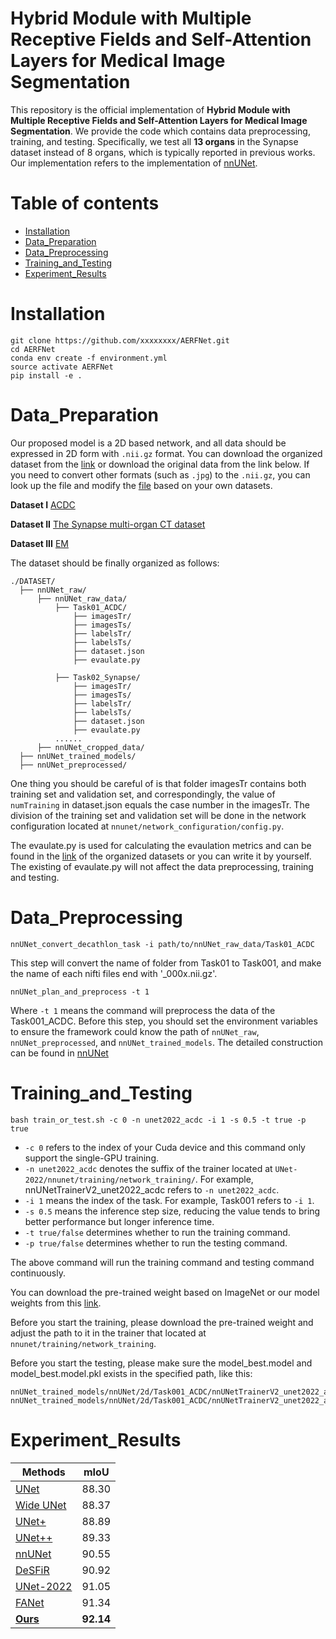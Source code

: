 # Hybrid Module with Multiple Receptive Fields and Self-Attention Layers for Medical Image Segmentation

This repository is the official implementation of **Hybrid Module with Multiple Receptive Fields and Self-Attention Layers for Medical Image Segmentation**. We provide the code which contains data preprocessing, training, and testing. Specifically,  we test all **13 organs** in the Synapse dataset instead of 8 organs, which is typically reported in previous works. Our implementation refers to the implementation of [nnUNet](https://github.com/MIC-DKFZ/nnUNet). 

# Table of contents  
- [Installation](#Installation) 
- [Data_Preparation](#Data_Preparation)
- [Data_Preprocessing](#Data_Preprocessing)
- [Training_and_Testing](#Training_and_Testing) 
- [Experiment_Results](#Experiment_Results) 
# Installation
```
git clone https://github.com/xxxxxxxx/AERFNet.git
cd AERFNet
conda env create -f environment.yml
source activate AERFNet
pip install -e .
```
# Data_Preparation
Our proposed model is a 2D based network, and all data should be expressed in 2D form with ```.nii.gz``` format. You can download the organized dataset from the [link](https://drive.google.com/drive/folders/1b4IVd9pOCFwpwoqfnVpsKZ6b3vfBNL6x?usp=sharing) or download the original data from the link below. If you need to convert other formats (such as ```.jpg```) to the ```.nii.gz```, you can look up the file and modify the [file](https://github.com/282857341/UNet-2022/blob/master/nnunet/dataset_conversion/Task120_ISIC.py) based on your own datasets.

**Dataset I**
[ACDC](https://www.creatis.insa-lyon.fr/Challenge/acdc/)

**Dataset II**
[The Synapse multi-organ CT dataset](https://www.synapse.org/#!Synapse:syn3193805/wiki/217789)

**Dataset III**
[EM](https://imagej.net/events/isbi-2012-segmentation-challenge#training-data)

The dataset should be finally organized as follows:
```
./DATASET/
  ├── nnUNet_raw/
      ├── nnUNet_raw_data/
          ├── Task01_ACDC/
              ├── imagesTr/
              ├── imagesTs/
              ├── labelsTr/
              ├── labelsTs/
              ├── dataset.json
              ├── evaulate.py

          ├── Task02_Synapse/
              ├── imagesTr/
              ├── imagesTs/
              ├── labelsTr/
              ├── labelsTs/
              ├── dataset.json
              ├── evaulate.py              
          ......
      ├── nnUNet_cropped_data/
  ├── nnUNet_trained_models/
  ├── nnUNet_preprocessed/
```
One thing you should be careful of is that folder imagesTr contains both training set and validation set, and correspondingly, the value of ```numTraining``` in dataset.json equals the case number in the imagesTr. The division of the training set and validation set will be done in the network configuration located at ```nnunet/network_configuration/config.py```.

The evaulate.py is used for calculating the evaulation metrics and can be found in the [link](https://drive.google.com/drive/folders/1b4IVd9pOCFwpwoqfnVpsKZ6b3vfBNL6x?usp=sharing) of the organized datasets or you can write it by yourself. The existing of evaulate.py will not affect the data preprocessing, training and testing.

# Data_Preprocessing
```
nnUNet_convert_decathlon_task -i path/to/nnUNet_raw_data/Task01_ACDC
```
This step will convert the name of folder from Task01 to Task001, and make the name of each nifti files end with '_000x.nii.gz'.
```
nnUNet_plan_and_preprocess -t 1
```
Where ```-t 1``` means the command will preprocess the data of the Task001_ACDC.
Before this step, you should set the environment variables to ensure the framework could know the path of ```nnUNet_raw```, ```nnUNet_preprocessed```, and ```nnUNet_trained_models```. The detailed construction can be found in [nnUNet](https://github.com/MIC-DKFZ/nnUNet/blob/master/documentation/setting_up_paths.md)

# Training_and_Testing
```
bash train_or_test.sh -c 0 -n unet2022_acdc -i 1 -s 0.5 -t true -p true 
```
- ```-c 0``` refers to the index of your Cuda device and this command only support the single-GPU training.
- ```-n unet2022_acdc``` denotes the suffix of the trainer located at ```UNet-2022/nnunet/training/network_training/```. For example, nnUNetTrainerV2_unet2022_acdc refers to ```-n unet2022_acdc```.
- ```-i 1``` means the index of the task. For example, Task001 refers to ```-i 1```.
- ```-s 0.5``` means the inference step size, reducing the value tends to bring better performance but longer inference time.
- ```-t true/false``` determines whether to run the training command.
- ```-p true/false``` determines whether to run the testing command.

The above command will run the training command and testing command continuously.

You can download the pre-trained weight based on ImageNet or our model weights from this [link](https://drive.google.com/drive/folders/1F9HnLCzWGqoC4BIQ-pDDlnWkmP9Y98Bj?usp=sharing). 

Before you start the training, please download the pre-trained weight and adjust the path to it in the trainer that located at ```nnunet/training/network_training```.

Before you start the testing, please make sure the model_best.model and model_best.model.pkl exists in the specified path, like this:
```
nnUNet_trained_models/nnUNet/2d/Task001_ACDC/nnUNetTrainerV2_unet2022_acdc/fold_0/model_best.model
nnUNet_trained_models/nnUNet/2d/Task001_ACDC/nnUNetTrainerV2_unet2022_acdc/fold_0/model_best.model.pkl
```
# Experiment_Results
| Methods             | mIoU       |
| ----------------- | ----------- |
| [UNet](https://arxiv.org/abs/1409.1556)              | 88.30      |
| [Wide UNet](https://arxiv.org/abs/1512.03385)          | 88.37      |
| [UNet+](https://arxiv.org/abs/1512.03385)          | 88.89      |
| [UNet++](https://arxiv.org/abs/1512.03385)         | 89.33      |
| [nnUNet](https://arxiv.org/abs/2003.13678)     | 90.55      |
| [DeSFiR](https://arxiv.org/abs/2003.13678)     | 90.92      |
| [UNet-2022](https://arxiv.org/abs/1801.04381)       | 91.05      |
| [FANet](https://arxiv.org/abs/1611.05431)  | 91.34      |
| [**Ours**](https://arxiv.org/abs/1611.05431)  | **92.14**      |

